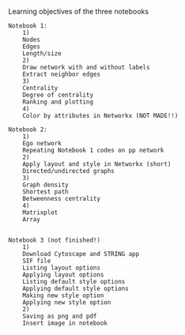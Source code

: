 Learning objectives of the three notebooks
    
    Notebook 1: 
        1)
        Nodes
        Edges
        Length/size
        2) 
        Draw network with and without labels
        Extract neighbor edges
        3)
        Centrality 
        Degree of centrality 
        Ranking and plotting
        4) 
        Color by attributes in Networkx (NOT MADE!!)
        
    Notebook 2:
        1)
        Ego network
        Repeating Notebook 1 codes on pp network
        2)
        Apply layout and style in Networkx (short)
        Directed/undirected graphs
        3)
        Graph density
        Shortest path
        Betweenness centrality
        4)
        Matrixplot
        Array
        
   
    Notebook 3 (not finished!)
        1) 
        Download Cytoscape and STRING app
        SIF file
        Listing layout options
        Applying layout options
        Listing default style options
        Applying default style options
        Making new style option
        Applying new style option
        2) 
        Saving as png and pdf 
        Insert image in notebook
